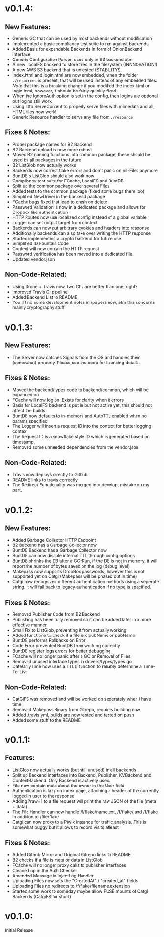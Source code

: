 # v0.1.4:

## New Features:
* Generic GC that can be used by most backends without modification
* Implemented a basic compliancy test suite to run against backends
* Added Basis for expandable Backends in form of OnionBackend interface
* Generic Configuration Parser, used only in S3 backend atm
* A new LocalFS backend to store files in the filesystem (INNNOVATION!)
* A new AWS S3 backend that is untested (STABILITY!)
* Index.html and login.html are now embedded, when the folder `./resources` is present, that will be used instead of any embedded files. *Note* that this is a breaking change if you modified the index.html or login.html, however, it should be fairly quickly fixed
* When the IgnoreAuth option is set in the config, then logins are optional but logins still work
* Using http.ServeContent to properly serve files with mimedata and all, HTML files now werk!
* Generic Resource handler to serve any file from `./resource`

## Fixes & Notes:
* Proper package names for B2 Backend
* B2 Backend upload is now more robust
* Moved B2 naming functions into common package, these should be used by all packages in the future
* B2 ListGlob now actually works
* Backends now correct flake errors and don't panic on nil-Files anymore
* BuntDB's ListGlob should also work now
* Compliancy test suite for FCache, LocalFS and BuntDB
* Split up the common package over several Files
* Added tests to the common package (fixed some bugs there too)
* Simplified NewDriver in the backend package
* FCache bugs fixed that lead to crash on delete
* Password Validation is now in a dedicated package and allows for Dropbox like authentication
* HTTP Routes now use localized config instead of a global variable
* Logger can set output target from context
* Backends can now put arbitrary cookies and headers into response
* Additionally backends can also take over writing the HTTP response
* Started implementing a crypto backend for future use
* Simplified ID Fountain Code
* Context will now contain the HTTP request
* Password verification has been moved into a dedicated file
* Updated vendor.json

## Non-Code-Related:
* Using Drone + Travis now, two CI's are better than one, right?
* Improved Travis CI pipeline
* Added Backend List to README
* You'll find some development notes in /papers now, atm this concerns mainly cryptography stuff
# v0.1.3:

## New Features:
* The Server now catches Signals from the OS and handles them (somewhat) properly. Please see the code for licensing details.

## Fixes & Notes:
* Moved the backend/types code to backend/common, which will be expanded on
* FCache will now log on .Exists for clarity when it errors
* Basis for LocalFS backend is put in but not active yet, this should not affect the builds
* BuntDB now defaults to in-memory and AutoTTL enabled when no params specified
* The Logger will insert a request ID into the context for better logging context
* The Request ID is a snowflake style ID which is generated based on timestamp.
* Removed some unneeded dependencies from the vendor.json 

## Non-Code-Related:
* Travis now deploys directly to Github
* README links to travis correctly
* The Redirect Functionality was merged into develop, mistake on my part.

# v0.1.2:

## New Features:
* Added Garbage Collector HTTP Endpoint
* B2 Backend has a Garbage Collector now
* BuntDB Backend has a Garbage Collector now
* BuntDB can now disable internal TTL through config options
* BuntDB shrinks the DB after a GC-Run, if the DB is not in memory, it will report the number of bytes saved on the log (debug level)
* Makepass now supports DropBox passwords, however this is not supported yet on Catgi (Makepass will be phased out in time)
* Catgi now recognized different authentication methods using a seperate string. It will fall back to legacy authentication if no type is specified.


## Fixes & Notes:
* Removed Publisher Code from B2 Backend
* Publishing has been fully removed so it can be added later in a more effective manner
* Small Fix to ListGlob, preventing it from actually working
* Added functions to check if a file is clpubName or pubName
* BuntDB performs Rollbacks on Error
* Code Error prevented BuntDB from working correctly
* BuntDB register logs errors for better debugging
* FCache will no longer panic after a GC or Removal of Files
* Removed unused interface types in drivers/types/types.go
* DateOnlyTime now uses a TTL() function to reliably determine a Time-To-Live

## Non-Code-Related:
* CatGiFS was removed and will be worked on seperately when I have time
* Removed Makepass Binary from Gitrepo, requires building now
* Added .travis.yml, builds are now tested and tested on push
* Added some stuff to the README

# v0.1.1:

## Features:
* ListGlob now actually works (but still unused) in all backends
* Split up Backend interfaces into Backend, Publisher, KVBackend and ContentBackend. Only Backend is actively used.
* File now contain meta about the owner in the User field
* Authentication is lazy on index page, attaching a header of the currently logged in user to the response
* Adding ?raw=1 to a file request will print the raw JSON of the file (meta + data)
* The File Handler can now handle /f/flake/name.ext, /f/flake/ and /f/flake in addition to /file/flake
* Catgi can now proxy to a Piwik instance for traffic analysis. This is somewhat buggy but it allows to record visits atleast

## Fixes & Notes:
* Added Github Mirror and Original Gitrepo links to README
* B2 checks if a file is meta or data in ListGlob
* FCache will no longer proxy calls to publisher interfaces
* Cleaned up in the Auth Checker
* Amended Message in InjectLog Handler
* Uploading Files now sets the "CreatedAt" / "created_at" fields
* Uploading Files no redirects to /f/flake/filename.extension
* Started some work to someday maybe allow FUSE mounts of Catgi Backends (CatgiFS for short)

# v0.1.0:

Initial Release